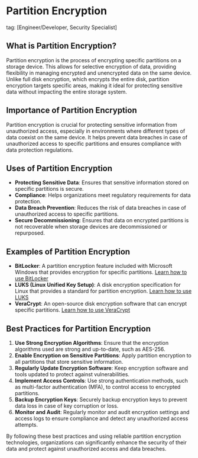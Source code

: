 # Partition Encryption
tag: [Engineer/Developer, Security Specialist]

## What is Partition Encryption?
Partition encryption is the process of encrypting specific partitions on a storage device. This allows for selective encryption of data, providing flexibility in managing encrypted and unencrypted data on the same device. Unlike full disk encryption, which encrypts the entire disk, partition encryption targets specific areas, making it ideal for protecting sensitive data without impacting the entire storage system.

## Importance of Partition Encryption
Partition encryption is crucial for protecting sensitive information from unauthorized access, especially in environments where different types of data coexist on the same device. It helps prevent data breaches in case of unauthorized access to specific partitions and ensures compliance with data protection regulations.

## Uses of Partition Encryption
- **Protecting Sensitive Data**: Ensures that sensitive information stored on specific partitions is secure.
- **Compliance**: Helps organizations meet regulatory requirements for data protection.
- **Data Breach Prevention**: Reduces the risk of data breaches in case of unauthorized access to specific partitions.
- **Secure Decommissioning**: Ensures that data on encrypted partitions is not recoverable when storage devices are decommissioned or repurposed.

## Examples of Partition Encryption
- **BitLocker**: A partition encryption feature included with Microsoft Windows that provides encryption for specific partitions. [Learn how to use BitLocker](https://docs.microsoft.com/en-us/windows/security/information-protection/bitlocker/bitlocker-overview)
- **LUKS (Linux Unified Key Setup)**: A disk encryption specification for Linux that provides a standard for partition encryption. [Learn how to use LUKS](https://gitlab.com/cryptsetup/cryptsetup/-/wikis/FrequentlyAskedQuestions)
- **VeraCrypt**: An open-source disk encryption software that can encrypt specific partitions. [Learn how to use VeraCrypt](https://www.veracrypt.fr/en/Documentation.html)

## Best Practices for Partition Encryption
1. **Use Strong Encryption Algorithms**: Ensure that the encryption algorithms used are strong and up-to-date, such as AES-256.
2. **Enable Encryption on Sensitive Partitions**: Apply partition encryption to all partitions that store sensitive information.
3. **Regularly Update Encryption Software**: Keep encryption software and tools updated to protect against vulnerabilities.
4. **Implement Access Controls**: Use strong authentication methods, such as multi-factor authentication (MFA), to control access to encrypted partitions.
5. **Backup Encryption Keys**: Securely backup encryption keys to prevent data loss in case of key corruption or loss.
6. **Monitor and Audit**: Regularly monitor and audit encryption settings and access logs to ensure compliance and detect any unauthorized access attempts.

By following these best practices and using reliable partition encryption technologies, organizations can significantly enhance the security of their data and protect against unauthorized access and data breaches.

